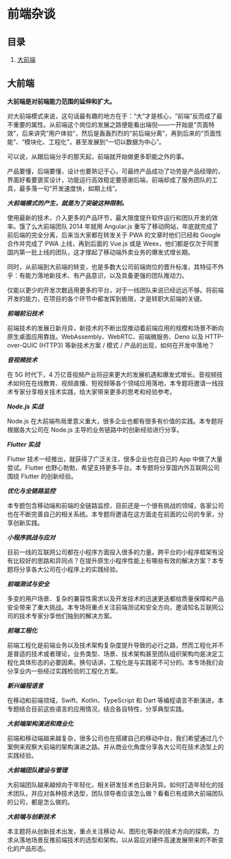 # 前端杂谈

## 目录

1. [大前端](#大前端)

## 大前端

**大前端是对前端能力范围的延伸和扩大。**

对大前端模式来说，这句话最有趣的地方在于：“大”才是核心，“前端”反而成了最不重要的属性。从前端这个岗位的发展之路便能看出端倪——一开始是“页面特效”，后来讲究“用户体验”，然后是轰轰烈烈的“前后端分离”，再到后来的“页面性能”、“模块化、工程化”，甚至发展到“一切以数据为中心”。

可以说，从跟后端分手的那天起，前端就开始做更多职能之外的事。

产品要懂，后端要懂，设计也要熟记于心，可最终产品成功了功劳是产品经理的，界面好看要褒奖设计，功能运行高效稳定要感谢后端，前端却成了服务团队的工具，最多落一句“开发速度快，如期上线”。

***大前端模式的产生，就是为了突破这种限制。***

使用最新的技术，介入更多的产品环节，最大限度提升软件运行和团队开发的效率。饿了么大前端团队 2014 年就用 Angular.js 重写了移动网站，年底就完成了前后端的完全分离，后来当大家都在转发关于 PWA 的文章时他们已经和 Google 合作并完成了 PWA 上线，再到后面的 Vue.js 或是 Weex，他们都是仅次于阿里国内第一批上线的团队，这才撑起了移动端外卖业务的爆发式增长期。

同时，从前端到大前端的转变，也是多数大公司前端岗位的晋升标准，其特征不外乎：有能力落地新技术、有产品意识，以及具备更强的团队推动力。

仅能以更少的开发次数适用更多的平台，对于一线团队来说已经远远不够。将前端开发的能力，在项目的各个环节中都发挥到极限，才是转职大前端的关键。

***前端前沿技术***

前端技术的发展日新月异，新技术的不断出现推动着前端应用的规模和场景不断向原生桌面应用靠拢。WebAssembly、WebRTC、前端微服务、Deno 以及 HTTP-over-QUIC (HTTP3) 等新技术方案 / 模式 / 产品的出现，如何在开发中落地？

***音视频技术***

在 5G 时代下，4 万亿音视频产业将迎来更大的发展机遇和爆发式增长。音视频技术如何在在线教育、视频直播、短视频等各个领域应用落地，本专题将邀请一线技术专家分享相关技术实践，给大家带来更多的思考和经验参考。

***Node.js 实战***

Node.js 在大前端布局里意义重大，很多企业也都有很多有价值的实践。本专题将根据各大公司在 Node.js 主导的业务链路中的创新经验进行分享。

***Flutter 实战***

Flutter 技术一经推出，就获得了广泛关注，很多企业也在自己的 App 中做了大量尝试。Flutter 也野心勃勃，希望支持更多平台。本专题将分享国内外互联网公司围绕 Flutter 的创新经验。

***优化与全链路监控***

本专题包含移动端和前端的全链路监控，目前还是一个很有挑战的领域，各家公司也在不断完善自己的相关系统。本专题将邀请在这方面走在前面的公司的专家，分享创新实践。

***小程序挑战与应对***

目前一线的互联网公司都在小程序方面投入很多的力量。跨平台的小程序框架有没有比较好的思路和异同点？在提升原生小程序性能上有哪些有效的解决方案？本专题将分享各大公司在小程序上的实践经验。

***前端测试与安全***

多变的用户场景、复杂的兼容性需求以及开发技术的迅速更迭都给质量保障和产品安全带来了重大挑战。本专场将重点关注前端测试和安全方向，邀请知名互联网公司的技术专家分享他们独到的解决方案。

***前端工程化***

前端工程化是前端业务以及技术架构复杂度提升导致的必行之路，然而工程化并不是普适的技术或者理论，业务类型、场景、技术架构甚至团队组织架构均是决定工程化具体形态的必要因素。换句话讲，工程化是与实践密不可分的。本专场我们会分享业内一些经过实践检验的工程化方案。

***新兴编程语言***

在移动和前端领域，Swift、Kotlin、TypeScript 和 Dart 等编程语言不断演进，本专题结合目前这些语言的应用情况，结合各自特性，分享典型实践。

***大前端架构演进和商业化***

前端和移动端越来越复杂，很多公司也在搭建自己的移动中台，我们希望通过几个案例来观察大前端的架构演进之路。并从商业化角度分享各大公司在技术选型上的实践经验。

***大前端团队建设与管理***

大前端团队越来越倾向于年轻化，相关研发技术也日新月异。如何打造年轻化的技术团队，并应对各种技术选型，团队领导者应该怎么做？看看已有成熟大前端团队的公司，都是怎么做的。

***大前端与创新技术***

本主题将从创新技术出发，重点关注移动 AI、图形化等新的技术方向的探索。力求从落地场景反推前端技术的选型和架构，以从容应对硬件高速发展带来的不断变化的产品形态。
